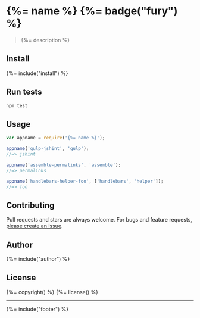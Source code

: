 # {%= name %} {%= badge("fury") %}

> {%= description %}

## Install
{%= include("install") %}

## Run tests

```bash
npm test
```

## Usage

```js
var appname = require('{%= name %}');

appname('gulp-jshint', 'gulp');
//=> jshint

appname('assemble-permalinks', 'assemble');
//=> permalinks

appname('handlebars-helper-foo', ['handlebars', 'helper']);
//=> foo
```

## Contributing
Pull requests and stars are always welcome. For bugs and feature requests, [please create an issue][issues].

## Author
{%= include("author") %}

## License
{%= copyright() %}
{%= license() %}

***

{%= include("footer") %}

[issues]: https://github.com/jonschlinkert/app-name/issues